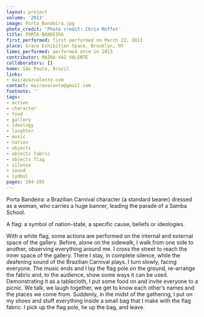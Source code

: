 ```yaml
---
layout: project
volume: '2013'
image: Porta_Bandeira.jpg
photo_credit: 'Photo credit: Chris Moffet'
title: PORTA-BANDEIRA
first_performed: first performed on March 22, 2013
place: Grace Exhibition Space, Brooklyn, NY
times_performed: performed once in 2013
contributor: MAÍRA VAZ VALENTE
collaborators: []
home: São Paulo, Brazil
links:
- mairavazvalente.com
contact: mairavalente@gmail.com
footnote: ''
tags:
- action
- character
- food
- gallery
- ideology
- laughter
- music
- nation
- objects
- objects fabric
- objects flag
- silence
- sound
- symbol
pages: 104-105
---
```


Porta Bandeira: a Brazilian Carnival character (a standard bearer) dressed as a woman, who carries a huge banner, leading the parade of a Samba School.

A flag: a symbol of nation-state, a specific cause, beliefs or ideologies.

With a white flag, some actions are performed on the internal and external space of the gallery. Before, alone on the sidewalk, I walk from one side to another, observing everything around me. I cross the street to reach the inner space of the gallery. There I stay, in complete silence, while the deafening sound of the Brazilian Carnival plays. I turn slowly, facing everyone. The music ends and I lay the flag pole on the ground, re-arrange the fabric and, to the audience, show some ways it can be used. Demonstrating it as a tablecloth, I put some food on and invite everyone to a picnic. We talk, we laugh together, we get to know each other’s names and the places we come from. Suddenly, in the midst of the gathering, I put on my shoes and stuff everything inside a small bag that I make with the flag fabric. I pick up the flag pole, tie up the bag, and leave.
